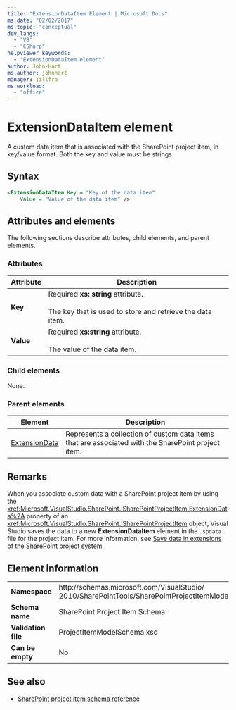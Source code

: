 ```yaml
---
title: "ExtensionDataItem Element | Microsoft Docs"
ms.date: "02/02/2017"
ms.topic: "conceptual"
dev_langs:
  - "VB"
  - "CSharp"
helpviewer_keywords:
  - "ExtensionDataItem element"
author: John-Hart
ms.author: johnhart
manager: jillfra
ms.workload:
  - "office"
---
```

# ExtensionDataItem element
  A custom data item that is associated with the SharePoint project item, in key/value format. Both the key and value must be strings.

## Syntax

```xml
<ExtensionDataItem Key = "Key of the data item"
    Value = "Value of the data item" />
```

## Attributes and elements
 The following sections describe attributes, child elements, and parent elements.

### Attributes

|Attribute|Description|
|---------------|-----------------|
|**Key**|Required **xs: string** attribute.<br /><br /> The key that is used to store and retrieve the data item.|
|**Value**|Required **xs:string** attribute.<br /><br /> The value of the data item.|

### Child elements
 None.

### Parent elements

|Element|Description|
|-------------|-----------------|
|[ExtensionData](../sharepoint/extensiondata-element.md)|Represents a collection of custom data items that are associated with the SharePoint project item.|

## Remarks
 When you associate custom data with a SharePoint project item by using the <xref:Microsoft.VisualStudio.SharePoint.ISharePointProjectItem.ExtensionData%2A> property of an <xref:Microsoft.VisualStudio.SharePoint.ISharePointProjectItem> object, Visual Studio saves the data to a new **ExtensionDataItem** element in the `.spdata` file for the project item. For more information, see [Save data in extensions of the SharePoint project system](../sharepoint/saving-data-in-extensions-of-the-sharepoint-project-system.md).

## Element information

|||
|-|-|
|**Namespace**|http:\/\/schemas.microsoft.com/VisualStudio/<br>2010/SharePointTools/SharePointProjectItemModel|
|**Schema name**|SharePoint Project Item Schema|
|**Validation file**|ProjectItemModelSchema.xsd|
|**Can be empty**|No|

## See also
- [SharePoint project item schema reference](../sharepoint/sharepoint-project-item-schema-reference.md)
